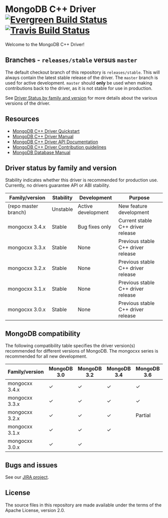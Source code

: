 # MongoDB C++ Driver [![Evergreen Build Status](https://evergreen.mongodb.com/static/img/favicon.ico)](https://evergreen.mongodb.com/waterfall/cxx-driver)[![Travis Build Status](https://travis-ci.org/mongodb/mongo-cxx-driver.svg?branch=master)](https://travis-ci.org/mongodb/mongo-cxx-driver)

Welcome to the MongoDB C++ Driver!

## Branches - `releases/stable` versus `master`

The default checkout branch of this repository is `releases/stable`. 
This will always contain the latest stable release of the driver. The
 `master` branch is used for active development. `master` should 
**only** be used when making contributions back to the driver, as it 
is not stable for use in production.

See [Driver Status by family and version](#driver-status-by-family-and-version)
for more details about the various versions of the driver.

## Resources

* [MongoDB C++ Driver Quickstart](https://mongodb.github.io/mongo-cxx-driver/mongocxx-v3/tutorial/)
* [MongoDB C++ Driver Manual](https://mongodb.github.io/mongo-cxx-driver/)
* [MongoDB C++ Driver API Documentation](https://mongodb.github.io/mongo-cxx-driver/api/mongocxx-v3)
* [MongoDB C++ Driver Contribution guidelines](https://mongodb.github.io/mongo-cxx-driver/contributing/)
* [MongoDB Database Manual](http://docs.mongodb.com/manual/)

## Driver status by family and version

Stability indicates whether this driver is recommended for production use.
Currently, no drivers guarantee API or ABI stability.

| Family/version       | Stability   | Development         | Purpose                             |
| -------------------- | ----------- | ------------------- | ----------------------------------- |
| (repo master branch) | Unstable    | Active development  | New feature development             |
| mongocxx 3.4.x       | Stable      | Bug fixes only      | Current stable C++ driver release   |
| mongocxx 3.3.x       | Stable      | None                | Previous stable C++ driver release  |
| mongocxx 3.2.x       | Stable      | None                | Previous stable C++ driver release  |
| mongocxx 3.1.x       | Stable      | None                | Previous stable C++ driver release  |
| mongocxx 3.0.x       | Stable      | None                | Previous stable C++ driver release  |

## MongoDB compatibility

The following compatibility table specifies the driver version(s)
recommended for different versions of MongoDB.  The mongocxx series
is recommended for all new development.

| Family/version | MongoDB 3.0 | MongoDB 3.2 | MongoDB 3.4 | MongoDB 3.6 | MongoDB 4.0 | MongoDB 4.2 | MongoDB 4.4 |
| -------------- | ----------- | ----------- | ----------- | ----------- | ----------- | ----------- | ----------- |
| mongocxx 3.4.x | ✓           | ✓           | ✓           | ✓           | ✓           |             |             |
| mongocxx 3.3.x | ✓           | ✓           | ✓           | ✓           |             |             |             |
| mongocxx 3.2.x | ✓           | ✓           | ✓           | Partial     |             |             |             |
| mongocxx 3.1.x | ✓           | ✓           | ✓           |             |             |             |             |
| mongocxx 3.0.x | ✓           | ✓           |             |             |             |             |             |

## Bugs and issues

See our [JIRA project](http://jira.mongodb.org/browse/CXX).

## License

The source files in this repository are made available under the terms of
the Apache License, version 2.0.
